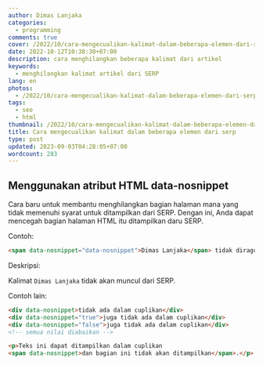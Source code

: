 ```yaml
---
author: Dimas Lanjaka
categories:
  - programming
comments: true
cover: /2022/10/cara-mengecualikan-kalimat-dalam-beberapa-elemen-dari-serp/cover.png
date: 2022-10-12T10:38:30+07:00
description: cara menghilangkan beberapa kalimat dari artikel
keywords:
  - menghilangkan kalimat artikel dari SERP
lang: en
photos:
  - /2022/10/cara-mengecualikan-kalimat-dalam-beberapa-elemen-dari-serp/cover.png
tags:
  - seo
  - html
thumbnail: /2022/10/cara-mengecualikan-kalimat-dalam-beberapa-elemen-dari-serp/cover.png
title: Cara mengecualikan kalimat dalam beberapa elemen dari serp
type: post
updated: 2023-09-03T04:28:05+07:00
wordcount: 283
---
```


## Menggunakan atribut HTML data-nosnippet
Cara baru untuk membantu menghilangkan bagian halaman mana yang tidak memenuhi syarat untuk ditampilkan dari SERP. Dengan ini, Anda dapat mencegah bagian halaman HTML itu ditampilkan daru SERP.

Contoh:
```html
<span data-nosnippet="data-nosnippet">Dimas Lanjaka</span> tidak diragukan lagi adalah pesulap paling terkenal yang pernah hidup.
```

Deskripsi:

Kalimat `Dimas Lanjaka` tidak akan muncul dari SERP.

Contoh lain:
```html
<div data-nosnippet>tidak ada dalam cuplikan</div>
<div data-nosnippet="true">juga tidak ada dalam cuplikan</div>
<div data-nosnippet="false">juga tidak ada dalam cuplikan</div>
<!-- semua nilai diabaikan -->
```

```html
<p>Teks ini dapat ditampilkan dalam cuplikan
<span data-nosnippet>dan bagian ini tidak akan ditampilkan</span>.</p>
```